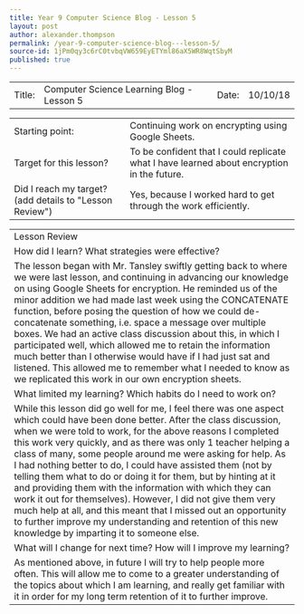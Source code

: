 ```yaml
---
title: Year 9 Computer Science Blog - Lesson 5
layout: post
author: alexander.thompson
permalink: /year-9-computer-science-blog---lesson-5/
source-id: 1jPm0qy3c6rC0tvbqVW659EyETYml86aX5WR8WqtSbyM
published: true
---
```

<table>
  <tr>
    <td>Title: </td>
    <td>Computer Science Learning Blog - Lesson 5</td>
    <td> Date: </td>
    <td>10/10/18</td>
  </tr>
</table>


<table>
  <tr>
    <td>Starting point: </td>
    <td>Continuing work on encrypting using Google Sheets.</td>
  </tr>
  <tr>
    <td>Target for this lesson?</td>
    <td>To be confident that I could replicate what I have learned about encryption in the future.</td>
  </tr>
  <tr>
    <td>Did I reach my target?
(add details to "Lesson Review") </td>
    <td>Yes, because I worked hard to get through the work efficiently.</td>
  </tr>
</table>


<table>
  <tr>
    <td>Lesson Review</td>
  </tr>
  <tr>
    <td>How did I learn? What strategies were effective?</td>
  </tr>
  <tr>
    <td>The lesson began with Mr. Tansley swiftly getting back to where we were last lesson, and continuing in advancing our knowledge on using Google Sheets for encryption. He reminded us of the minor addition we had made last week using the CONCATENATE function, before posing the question of how we could de-concatenate something, i.e. space a message over multiple boxes. We had an active class discussion about this, in which I participated well, which allowed me to retain the information much better than I otherwise would have if I had just sat and listened. This allowed me to remember what I needed to know as we replicated this work in our own encryption sheets.</td>
  </tr>
  <tr>
    <td>What limited my learning? Which habits do I need to work on?</td>
  </tr>
  <tr>
    <td>While this lesson did go well for me, I feel there was one aspect which could have been done better. After the class discussion, when we were told to work, for the above reasons I completed this work very quickly, and as there was only 1 teacher helping a class of many, some people around me were asking for help. As I had nothing better to do, I could have assisted them (not by telling them what to do or doing it for them, but by hinting at it and providing them with the information with which they can work it out for themselves). However, I did not give them very much help at all, and this meant that I missed out an opportunity to further improve my understanding and retention of this new knowledge by imparting it to someone else.</td>
  </tr>
  <tr>
    <td>What will I change for next time? How will I improve my learning?</td>
  </tr>
  <tr>
    <td>As mentioned above, in future I will try to help people more often. This will allow me to come to a greater understanding of the topics about which I am learning, and really get familiar with it in order for my long term retention of it to further improve.</td>
  </tr>
</table>


